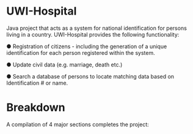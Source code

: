 # UWI-Hospital

Java project that acts as a system for national identification for persons living in a country. 
UWI-Hospital provides the following functionality:

● Registration of citizens - including the generation of a unique identification for each person registered within the system.

● Update civil data (e.g. marriage, death etc.)

● Search a database of persons to locate matching data based on Identification #  or name.

# Breakdown

A compilation of 4 major sections completes the project:
 
